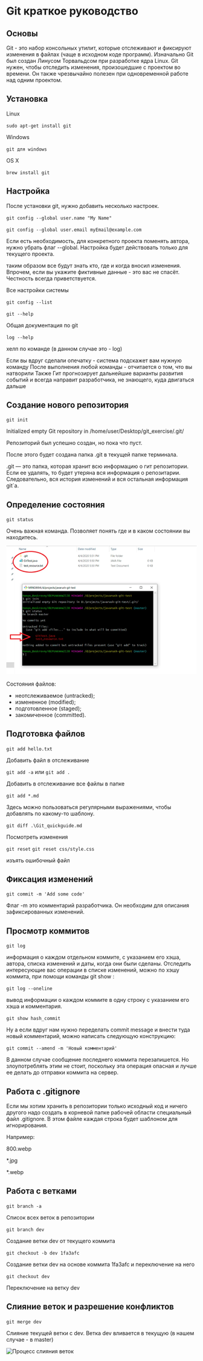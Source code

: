 ﻿# **Git краткое руководство**



## Основы



Git - это набор консольных утилит, которые отслеживают и фиксируют изменения в файлах (чаще в исходном коде программ). 
Изначально Git был создан Линусом Торвальдсом при разработке ядра Linux.
Git нужен,  чтобы отследить изменения, произошедшие с проектом во времени. Он также чрезвычайно полезен при одновременной работе над одним проектом.

## Установка


Linux 

`sudo apt-get install git`


Windows 

`git для windows `


OS X 

`brew install git`


## Настройка


После установки git, нужно добавить несколько настроек. 


`git config --global user.name "My Name"`

`git config --global user.email myEmail@example.com`

Если есть необходимость, для конкретного проекта поменять автора, нужно убрать флаг --global. Настройка будет действовать только для текущего проекта.

таким образом все будут знать кто, где и когда вносил изменения.
Впрочем, если вы укажите фиктивные данные - это вас не спасёт. 
Честность всегда приветствуется. 


Все настройки системы


`git config --list`


`git --help `


Общая документация по git


`log --help`

хелп по команде (в данном случае это - log)


Если вы вдруг сделали опечатку - система подскажет вам нужную команду
После выполнения любой команды - отчитается о том, что вы натворили
Также Гит прогнозирует дальнейшие варианты развития событий и всегда направит разработчика, не знающего, куда двигаться дальше


## Создание нового репозитория


`git init`


Initialized empty Git repository in /home/user/Desktop/git_exercise/.git/

Репозиторий был успешно создан, но пока что пуст. 

После этого будет создана папка .git в текущей папке терминала.

.git — это папка, которая хранит всю информацию о гит репозитории. Если ее удалять, то будет утеряна вся информация о репозитарии. Следовательно, вся история изменений и вся остальная информация git`a.


## Определение состояния

`git status`

Очень важная команда. Позволяет понять где и в каком состоянии вы находитесь.

![git status](./800.webp)



Состояния файлов:
* неотслеживаемое (untracked);
* измененное (modified);
* подготовленное (staged);
* закомиченное (committed).



## Подготовка файлов


`git add hello.txt`

Добавить файл в отслеживание


`git add -a` или `git add .` 

Добавить в отслеживание все файлы в папке

`git add *.md`

Здесь можно пользоваться регулярными выражениями, чтобы добавлять по какому-то шаблону.


`git diff .\Git_quickguide.md`

Посмотреть изменения

`git reset`
`git reset css/style.css`

изъять ошибочный файл




## Фиксация изменений


`git commit -m 'Add some code'`

Флаг -m это комментарий разработчика. Он необходим для описания зафиксированных изменений. 


## Просмотр коммитов


`git log`

информация о каждом отдельном коммите, с указанием его хэша, автора, списка изменений и даты, когда они были сделаны. Отследить интересующие вас операции в списке изменений, можно по хэшу коммита, при помощи команды git show :

`git log --oneline`

вывод информации о каждом коммите в одну строку с указанием его хэша и комментария. 

`git show hash_commit`

Ну а если вдруг нам нужно переделать commit message и внести туда новый комментарий, можно написать следующую конструкцию:


`git commit --amend -m 'Новый комментарий'`

В данном случае сообщение последнего коммита перезапишется. Но злоупотреблять этим не стоит, поскольку эта операция опасная и лучше ее делать до отправки коммита на сервер.

## Работа с .gitignore

Если мы хотим хранить в репозитории только исходный код и ничего другого надо создать в корневой папке рабочей области специальный файл .gitignore. В этом файле каждая строка будет шаблоном для игнорирования.

Например:

800.webp

*.jpg

*.webp


## Работа с ветками

`git branch -a`

Список всех веток в репозитории 

`git branch dev`

Создание ветки dev от текущего коммита

`git checkout -b dev 1fa3afc`

Создание ветки dev на основе коммита 1fa3afc и переключение на него

`git checkout dev`

Переключение на ветку dev


## Слияние веток и разрешение конфликтов



`git merge dev`

Слияние текущей ветки с dev. Ветка dev вливается в текущую (в нашем случае - в master)

![Процесс слияния веток](512.webp)
